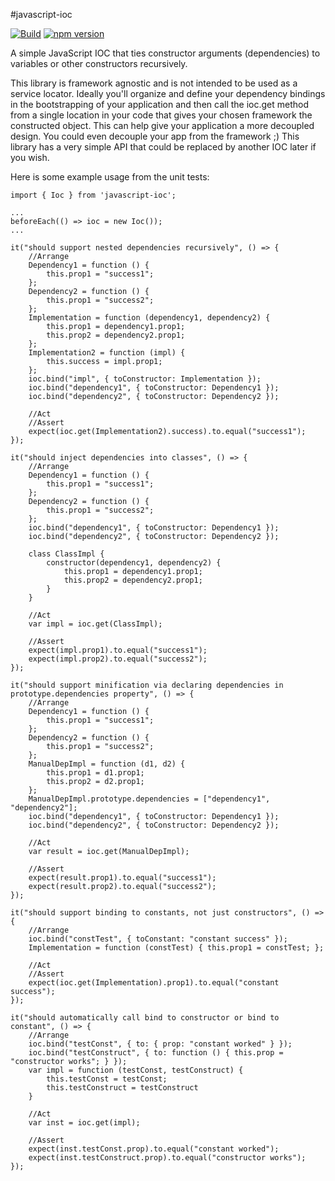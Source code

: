 #javascript-ioc

[![Build](https://api.travis-ci.org/stewie1570/Javascript-IOC.svg)](https://travis-ci.org/stewie1570/Javascript-IOC)
[![npm version](https://badge.fury.io/js/javascript-ioc.svg)](https://badge.fury.io/js/javascript-ioc)

A simple JavaScript IOC that ties constructor arguments (dependencies) to variables or other constructors recursively.

This library is framework agnostic and is not intended to be used as a service locator. Ideally you'll organize and define your dependency bindings in the bootstrapping of your application and then call the ioc.get method from a single location in your code that gives your chosen framework the constructed object. This can help give your application a more decoupled design. You could even decouple your app from the framework ;) This library has a very simple API that could be replaced by another IOC later if you wish.

Here is some example usage from the unit tests:

    import { Ioc } from 'javascript-ioc';
    
    ...
    beforeEach(() => ioc = new Ioc());
    ...
    
    it("should support nested dependencies recursively", () => {
        //Arrange
        Dependency1 = function () {
            this.prop1 = "success1";
        };
        Dependency2 = function () {
            this.prop1 = "success2";
        };
        Implementation = function (dependency1, dependency2) {
            this.prop1 = dependency1.prop1;
            this.prop2 = dependency2.prop1;
        };
        Implementation2 = function (impl) {
            this.success = impl.prop1;
        };
        ioc.bind("impl", { toConstructor: Implementation });
        ioc.bind("dependency1", { toConstructor: Dependency1 });
        ioc.bind("dependency2", { toConstructor: Dependency2 });
    
        //Act
        //Assert
        expect(ioc.get(Implementation2).success).to.equal("success1");
    });
    
    it("should inject dependencies into classes", () => {
        //Arrange
        Dependency1 = function () {
            this.prop1 = "success1";
        };
        Dependency2 = function () {
            this.prop1 = "success2";
        };
        ioc.bind("dependency1", { toConstructor: Dependency1 });
        ioc.bind("dependency2", { toConstructor: Dependency2 });

        class ClassImpl {
            constructor(dependency1, dependency2) {
                this.prop1 = dependency1.prop1;
                this.prop2 = dependency2.prop1;
            }
        }
    
        //Act
        var impl = ioc.get(ClassImpl);

        //Assert
        expect(impl.prop1).to.equal("success1");
        expect(impl.prop2).to.equal("success2");
    });
    
    it("should support minification via declaring dependencies in prototype.dependencies property", () => {
        //Arrange
        Dependency1 = function () {
            this.prop1 = "success1";
        };
        Dependency2 = function () {
            this.prop1 = "success2";
        };
        ManualDepImpl = function (d1, d2) {
            this.prop1 = d1.prop1;
            this.prop2 = d2.prop1;
        };
        ManualDepImpl.prototype.dependencies = ["dependency1", "dependency2"];
        ioc.bind("dependency1", { toConstructor: Dependency1 });
        ioc.bind("dependency2", { toConstructor: Dependency2 });
    
        //Act
        var result = ioc.get(ManualDepImpl);

        //Assert
        expect(result.prop1).to.equal("success1");
        expect(result.prop2).to.equal("success2");
    });
    
    it("should support binding to constants, not just constructors", () => {
        //Arrange
        ioc.bind("constTest", { toConstant: "constant success" });
        Implementation = function (constTest) { this.prop1 = constTest; };

        //Act
        //Assert
        expect(ioc.get(Implementation).prop1).to.equal("constant success");
    });
    
    it("should automatically call bind to constructor or bind to constant", () => {
        //Arrange
        ioc.bind("testConst", { to: { prop: "constant worked" } });
        ioc.bind("testConstruct", { to: function () { this.prop = "constructor works"; } });
        var impl = function (testConst, testConstruct) {
            this.testConst = testConst;
            this.testConstruct = testConstruct
        }

        //Act
        var inst = ioc.get(impl);

        //Assert
        expect(inst.testConst.prop).to.equal("constant worked");
        expect(inst.testConstruct.prop).to.equal("constructor works");
    });
